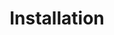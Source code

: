 ---
title: Installation
product-type: "connect"
content-type: "js-doc"
order: 3

sections:
  - content: |
      Visit the [Stitch JS GitHub repo]({{ js.releases }}) and download the latest release.

      In your application, add this `<script>` tag just before the closing `<body>` tag of the page(s) you want it to run on:

      {% capture code %}<script type="text/javascript" src="<FILE_PATH>/stitch-client.umd.min.js"></script>
      {% endcapture %}

      {% include layout/code-snippet.html language="html" code=code %}

      Make sure to replace `<FILE_PATH>` with the directory location of the `stitch-client.umd.min.js` file.
---